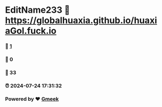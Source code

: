 # EditName233 :link: https://globalhuaxia.github.io/huaxiaGol.fuck.io 
### :page_facing_up: [1](https://globalhuaxia.github.io/huaxiaGol.fuck.io/tag.html) 
### :speech_balloon: 0 
### :hibiscus: 33 
### :alarm_clock: 2024-07-24 17:31:32 
### Powered by :heart: [Gmeek](https://github.com/Meekdai/Gmeek)
